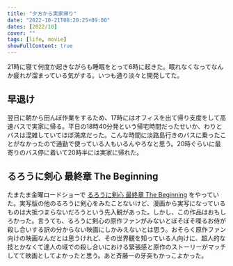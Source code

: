 ```yaml
---
title: "夕方から実家帰り"
date: "2022-10-21T08:20:25+09:00"
dates: [2022/10]
cover: ""
tags: [life, movie]
showFullContent: true
---
```


21時に寝て何度か起きながらも睡眠をとって6時に起きた。眠れなくなってなんか疲れが溜まっている気がする。いつも通り淡々と開発してた。

## 早退け

翌日に朝から田んぼ作業をするため、17時にはオフィスを出て帰り支度をして高速バスで実家に帰る。平日の18時40分発という帰宅時間だったせいか、わりとバスは混雑していてほぼ満席だった。こんな時間に淡路島行きのバスに乗ったことがなかったので通勤で使っている人もいるんやろなと思う。20時ぐらいに最寄りのバス停に着いて20時半には実家に帰れた。

## るろうに剣心 最終章 The Beginning

たまたま金曜ロードショーで [るろうに剣心 最終章 The Beginning](https://wwws.warnerbros.co.jp/rurouni-kenshin2020/home_entertainment/beginning.php) をやっていた。実写版の他のるろうに剣心をみたことないけど、漫画から実写になっているものは大抵つまらないだろうという先入観があった。しかし、この作品はおもしろかった。言うても、るろうに剣心の原作ファンがみないとぼそぼそ喋るお侍が殺し合いする訳の分からない映画にしかみえないとは思う。おそらく原作ファン向けの映画なんだとは思うけれど、その世界観を知っている人向けに、超人的な技とかなくて達人の域での殺し合いにおける緊張感と原作のストーリーがマッチしてて映画としてよかったと思う。あと斉藤一の牙突もかっこよかった。
